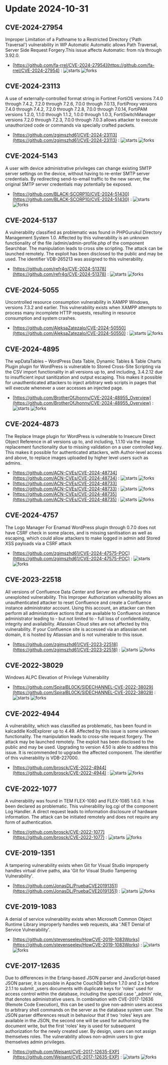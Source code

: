 # Update 2024-10-31
## CVE-2024-27954
 Improper Limitation of a Pathname to a Restricted Directory ('Path Traversal') vulnerability in WP Automatic Automatic allows Path Traversal, Server Side Request Forgery.This issue affects Automatic: from n/a through 3.92.0.

- [https://github.com/fa-rrel/CVE-2024-27954](https://github.com/fa-rrel/CVE-2024-27954) :  ![starts](https://img.shields.io/github/stars/fa-rrel/CVE-2024-27954.svg) ![forks](https://img.shields.io/github/forks/fa-rrel/CVE-2024-27954.svg)


## CVE-2024-23113
 A use of externally-controlled format string in Fortinet FortiOS versions 7.4.0 through 7.4.2, 7.2.0 through 7.2.6, 7.0.0 through 7.0.13, FortiProxy versions 7.4.0 through 7.4.2, 7.2.0 through 7.2.8, 7.0.0 through 7.0.14, FortiPAM versions 1.2.0, 1.1.0 through 1.1.2, 1.0.0 through 1.0.3, FortiSwitchManager versions 7.2.0 through 7.2.3, 7.0.0 through 7.0.3 allows attacker to execute unauthorized code or commands via specially crafted packets.

- [https://github.com/zgimszhd61/CVE-2024-23113](https://github.com/zgimszhd61/CVE-2024-23113) :  ![starts](https://img.shields.io/github/stars/zgimszhd61/CVE-2024-23113.svg) ![forks](https://img.shields.io/github/forks/zgimszhd61/CVE-2024-23113.svg)


## CVE-2024-5143
 A user with device administrative privileges can change existing SMTP server settings on the device, without having to re-enter SMTP server credentials. By redirecting send-to-email traffic to the new server, the original SMTP server credentials may potentially be exposed.

- [https://github.com/BLACK-SCORP10/CVE-2024-51430](https://github.com/BLACK-SCORP10/CVE-2024-51430) :  ![starts](https://img.shields.io/github/stars/BLACK-SCORP10/CVE-2024-51430.svg) ![forks](https://img.shields.io/github/forks/BLACK-SCORP10/CVE-2024-51430.svg)


## CVE-2024-5137
 A vulnerability classified as problematic was found in PHPGurukul Directory Management System 1.0. Affected by this vulnerability is an unknown functionality of the file /admin/admin-profile.php of the component Searchbar. The manipulation leads to cross site scripting. The attack can be launched remotely. The exploit has been disclosed to the public and may be used. The identifier VDB-265213 was assigned to this vulnerability.

- [https://github.com/refr4g/CVE-2024-51378](https://github.com/refr4g/CVE-2024-51378) :  ![starts](https://img.shields.io/github/stars/refr4g/CVE-2024-51378.svg) ![forks](https://img.shields.io/github/forks/refr4g/CVE-2024-51378.svg)


## CVE-2024-5055
 Uncontrolled resource consumption vulnerability in XAMPP Windows, versions 7.3.2 and earlier. This vulnerability exists when XAMPP attempts to process many incomplete HTTP requests, resulting in resource consumption and system crashes.

- [https://github.com/AleksaZatezalo/CVE-2024-50550](https://github.com/AleksaZatezalo/CVE-2024-50550) :  ![starts](https://img.shields.io/github/stars/AleksaZatezalo/CVE-2024-50550.svg) ![forks](https://img.shields.io/github/forks/AleksaZatezalo/CVE-2024-50550.svg)


## CVE-2024-4895
 The wpDataTables &#8211; WordPress Data Table, Dynamic Tables &amp; Table Charts Plugin plugin for WordPress is vulnerable to Stored Cross-Site Scripting via the CSV import functionality in all versions up to, and including, 3.4.2.12 due to insufficient input sanitization and output escaping. This makes it possible for unauthenticated attackers to inject arbitrary web scripts in pages that will execute whenever a user accesses an injected page.

- [https://github.com/BrotherOfJhonny/CVE-2024-48955_Overview](https://github.com/BrotherOfJhonny/CVE-2024-48955_Overview) :  ![starts](https://img.shields.io/github/stars/BrotherOfJhonny/CVE-2024-48955_Overview.svg) ![forks](https://img.shields.io/github/forks/BrotherOfJhonny/CVE-2024-48955_Overview.svg)


## CVE-2024-4873
 The Replace Image plugin for WordPress is vulnerable to Insecure Direct Object Reference in all versions up to, and including, 1.1.10 via the image replacement functionality due to missing validation on a user controlled key. This makes it possible for authenticated attackers, with Author-level access and above, to replace images uploaded by higher level users such as admins.

- [https://github.com/ACN-CVEs/CVE-2024-48734](https://github.com/ACN-CVEs/CVE-2024-48734) :  ![starts](https://img.shields.io/github/stars/ACN-CVEs/CVE-2024-48734.svg) ![forks](https://img.shields.io/github/forks/ACN-CVEs/CVE-2024-48734.svg)
- [https://github.com/ACN-CVEs/CVE-2024-48733](https://github.com/ACN-CVEs/CVE-2024-48733) :  ![starts](https://img.shields.io/github/stars/ACN-CVEs/CVE-2024-48733.svg) ![forks](https://img.shields.io/github/forks/ACN-CVEs/CVE-2024-48733.svg)
- [https://github.com/ACN-CVEs/CVE-2024-48735](https://github.com/ACN-CVEs/CVE-2024-48735) :  ![starts](https://img.shields.io/github/stars/ACN-CVEs/CVE-2024-48735.svg) ![forks](https://img.shields.io/github/forks/ACN-CVEs/CVE-2024-48735.svg)


## CVE-2024-4757
 The Logo Manager For Enamad WordPress plugin through 0.7.0 does not have CSRF check in some places, and is missing sanitisation as well as escaping, which could allow attackers to make logged in admin add Stored XSS payloads via a CSRF attack

- [https://github.com/zgimszhd61/CVE-2024-47575-POC](https://github.com/zgimszhd61/CVE-2024-47575-POC) :  ![starts](https://img.shields.io/github/stars/zgimszhd61/CVE-2024-47575-POC.svg) ![forks](https://img.shields.io/github/forks/zgimszhd61/CVE-2024-47575-POC.svg)


## CVE-2023-22518
 All versions of Confluence Data Center and Server are affected by this unexploited vulnerability. This Improper Authorization vulnerability allows an unauthenticated attacker to reset Confluence and create a Confluence instance administrator account. Using this account, an attacker can then perform all administrative actions that are available to Confluence instance administrator leading to - but not limited to - full loss of confidentiality, integrity and availability. Atlassian Cloud sites are not affected by this vulnerability. If your Confluence site is accessed via an atlassian.net domain, it is hosted by Atlassian and is not vulnerable to this issue.

- [https://github.com/zgimszhd61/CVE-2023-22518](https://github.com/zgimszhd61/CVE-2023-22518) :  ![starts](https://img.shields.io/github/stars/zgimszhd61/CVE-2023-22518.svg) ![forks](https://img.shields.io/github/forks/zgimszhd61/CVE-2023-22518.svg)


## CVE-2022-38029
 Windows ALPC Elevation of Privilege Vulnerability

- [https://github.com/SpiralBL0CK/SIDECHANNEL-CVE-2022-38029](https://github.com/SpiralBL0CK/SIDECHANNEL-CVE-2022-38029) :  ![starts](https://img.shields.io/github/stars/SpiralBL0CK/SIDECHANNEL-CVE-2022-38029.svg) ![forks](https://img.shields.io/github/forks/SpiralBL0CK/SIDECHANNEL-CVE-2022-38029.svg)


## CVE-2022-4944
 A vulnerability, which was classified as problematic, has been found in kalcaddle KodExplorer up to 4.49. Affected by this issue is some unknown functionality. The manipulation leads to cross-site request forgery. The attack may be launched remotely. The exploit has been disclosed to the public and may be used. Upgrading to version 4.50 is able to address this issue. It is recommended to upgrade the affected component. The identifier of this vulnerability is VDB-227000.

- [https://github.com/brosck/CVE-2022-4944](https://github.com/brosck/CVE-2022-4944) :  ![starts](https://img.shields.io/github/stars/brosck/CVE-2022-4944.svg) ![forks](https://img.shields.io/github/forks/brosck/CVE-2022-4944.svg)


## CVE-2022-1077
 A vulnerability was found in TEM FLEX-1080 and FLEX-1085 1.6.0. It has been declared as problematic. This vulnerability log.cgi of the component Log Handler. A direct request leads to information disclosure of hardware information. The attack can be initiated remotely and does not require any form of authentication.

- [https://github.com/brosck/CVE-2022-1077](https://github.com/brosck/CVE-2022-1077) :  ![starts](https://img.shields.io/github/stars/brosck/CVE-2022-1077.svg) ![forks](https://img.shields.io/github/forks/brosck/CVE-2022-1077.svg)


## CVE-2019-1351
 A tampering vulnerability exists when Git for Visual Studio improperly handles virtual drive paths, aka 'Git for Visual Studio Tampering Vulnerability'.

- [https://github.com/JonasDL/PruebaCVE20191351](https://github.com/JonasDL/PruebaCVE20191351) :  ![starts](https://img.shields.io/github/stars/JonasDL/PruebaCVE20191351.svg) ![forks](https://img.shields.io/github/forks/JonasDL/PruebaCVE20191351.svg)


## CVE-2019-1083
 A denial of service vulnerability exists when Microsoft Common Object Runtime Library improperly handles web requests, aka '.NET Denial of Service Vulnerability'.

- [https://github.com/stevenseeley/HowCVE-2019-1083Works](https://github.com/stevenseeley/HowCVE-2019-1083Works) :  ![starts](https://img.shields.io/github/stars/stevenseeley/HowCVE-2019-1083Works.svg) ![forks](https://img.shields.io/github/forks/stevenseeley/HowCVE-2019-1083Works.svg)


## CVE-2017-12635
 Due to differences in the Erlang-based JSON parser and JavaScript-based JSON parser, it is possible in Apache CouchDB before 1.7.0 and 2.x before 2.1.1 to submit _users documents with duplicate keys for 'roles' used for access control within the database, including the special case '_admin' role, that denotes administrative users. In combination with CVE-2017-12636 (Remote Code Execution), this can be used to give non-admin users access to arbitrary shell commands on the server as the database system user. The JSON parser differences result in behaviour that if two 'roles' keys are available in the JSON, the second one will be used for authorising the document write, but the first 'roles' key is used for subsequent authorization for the newly created user. By design, users can not assign themselves roles. The vulnerability allows non-admin users to give themselves admin privileges.

- [https://github.com/Weisant/CVE-2017-12635-EXP](https://github.com/Weisant/CVE-2017-12635-EXP) :  ![starts](https://img.shields.io/github/stars/Weisant/CVE-2017-12635-EXP.svg) ![forks](https://img.shields.io/github/forks/Weisant/CVE-2017-12635-EXP.svg)

